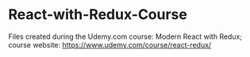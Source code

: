 # React-with-Redux-Course
Files created during the Udemy.com course: Modern React with Redux;
course website: https://www.udemy.com/course/react-redux/
